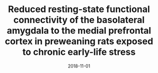 ---
title: "Reduced resting-state functional connectivity of the basolateral amygdala to the medial prefrontal cortex in preweaning rats exposed to chronic early-life stress"
collection: publications
permalink: /publication/2018-11-01-Reduced-resting-state-functional-connectivity-of-the-basolateral-amygdala-to-the-medial-prefrontal-cortex-in-preweaning-rats-exposed-to-chronic-early-life-stress
date: 2018-11-01
venue: 'Brain structure &amp; function'
paperurl: 'http://dx.doi.org/10.1007/s00429-018-1720-3'
citation: 'Guadagno, Angela, Kang, Min Su, <b>Devenyi, Gabriel A</b>, Mathieu, Axel P, Rosa-Neto, Pedro, Chakravarty, Mallar, Walker, Claire-Dominique, &quot;<i>Reduced resting-state functional connectivity of the basolateral amygdala to the medial prefrontal cortex in preweaning rats exposed to chronic early-life stress</i>.&quot; Brain structure &amp;amp; function, 2018.'
---